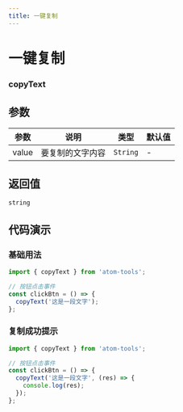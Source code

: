 ```yaml
---
title: 一键复制
---
```


# 一键复制

### copyText

## 参数

| 参数 | 说明 | 类型   | 默认值 |
| ---- | ---- | ------ | ------ |
| value | 要复制的文字内容 | `String` | -      |

## 返回值

`string`

## 代码演示

### 基础用法

```ts
import { copyText } from 'atom-tools';

// 按钮点击事件
const clickBtn = () => {
  copyText('这是一段文字');
};

```

### 复制成功提示

```ts
import { copyText } from 'atom-tools';

// 按钮点击事件
const clickBtn = () => {
  copyText('这是一段文字', (res) => {
    console.log(res);
  });
};
```


    
